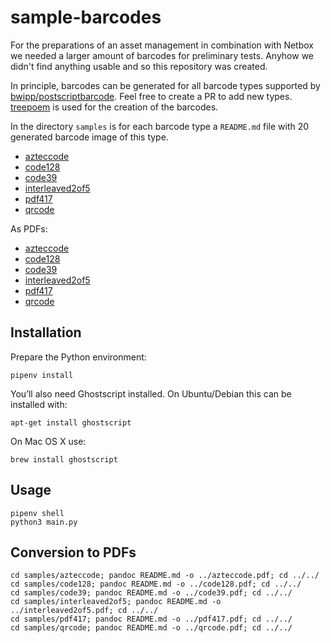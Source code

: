 # sample-barcodes

For the preparations of an asset management in combination with Netbox we needed
a larger amount of barcodes for preliminary tests. Anyhow we didn't find anything
usable and so this repository was created.

In principle, barcodes can be generated for all barcode types supported by
[bwipp/postscriptbarcode](https://github.com/bwipp/postscriptbarcode).
Feel free to create a PR to add new types. [treepoem](https://github.com/adamchainz/treepoem)
is used for the creation of the barcodes.

In the directory ``samples`` is for each barcode type a ``README.md`` file with 20
generated barcode image of this type.

* [azteccode](samples/azteccode/README.md)
* [code128](samples/code128/README.md)
* [code39](samples/code39/README.md)
* [interleaved2of5](samples/interleaved2of5/README.md)
* [pdf417](samples/pdf417/README.md)
* [qrcode](samples/qrcode/README.md)

As PDFs:

* [azteccode](samples/azteccode.pdf)
* [code128](samples/code128.pdf)
* [code39](samples/code39.pdf)
* [interleaved2of5](samples/interleaved2of5.pdf)
* [pdf417](samples/pdf417.pdf)
* [qrcode](samples/qrcode.pdf)

## Installation

Prepare the Python environment:

```
pipenv install
```

You’ll also need Ghostscript installed. On Ubuntu/Debian this can be installed with:

```
apt-get install ghostscript
```

On Mac OS X use:

```
brew install ghostscript
```

## Usage

```
pipenv shell
python3 main.py
```

## Conversion to PDFs

```
cd samples/azteccode; pandoc README.md -o ../azteccode.pdf; cd ../../
cd samples/code128; pandoc README.md -o ../code128.pdf; cd ../../
cd samples/code39; pandoc README.md -o ../code39.pdf; cd ../../
cd samples/interleaved2of5; pandoc README.md -o ../interleaved2of5.pdf; cd ../../
cd samples/pdf417; pandoc README.md -o ../pdf417.pdf; cd ../../
cd samples/qrcode; pandoc README.md -o ../qrcode.pdf; cd ../../
```
